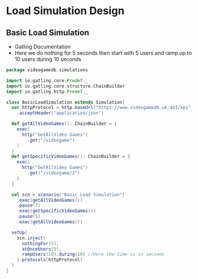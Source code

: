 # Load Simulation Design 

## Basic Load Simulation
* Gatling Documentation
* Here we do nothing for 5 seconds then start with 5 users and ramp up to 10 users during 10 seconds
```scala
package videogamedb.simulations

import io.gatling.core.Predef._
import io.gatling.core.structure.ChainBuilder
import io.gatling.http.Predef._

class BasicLoadSimulation extends Simulation{
  var httpProtocol = http.baseUrl("https://www.videogamedb.uk:443/api")
    .acceptHeader("application/json")

  def getAllVideoGames(): ChainBuilder = {
    exec(
      http("GetAllVideo Games")
        .get("/videogame")
    )
  }
  def getSpecificVideoGames(): ChainBuilder = {
    exec(
      http("GetAllVideo Games")
        .get("/videogame/2")
    )
  }

  val scn = scenario("Basic Load Simulation")
    .exec(getAllVideoGames())
    .pause(2)
    .exec(getSpecificVideoGames())
    .pause(5)
    .exec(getAllVideoGames())

  setUp(
    scn.inject(
      nothingFor(5),
      atOnceUsers(5),
      rampUsers(10).during(10) //Here the time is in seconds
    ).protocols(httpProtocol)
  )
}

```
